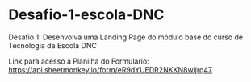 # Desafio-1-escola-DNC
Desafio 1: Desenvolva uma Landing Page do módulo base do curso de Tecnologia da Escola DNC

Link para acesso a Planilha do Formulario:
https://api.sheetmonkey.io/form/eR9dYUEDR2NKKN8wijrq47

